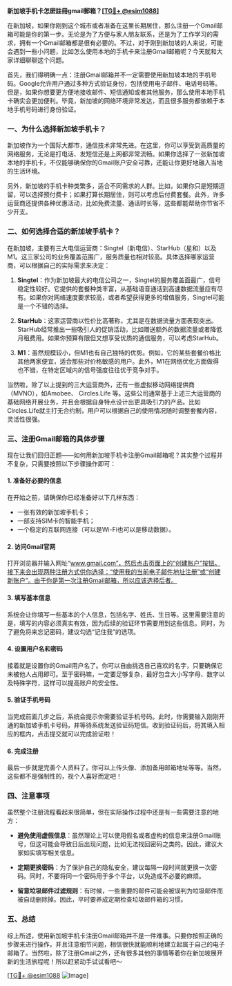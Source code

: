 **新加坡手机卡怎麽註冊gmail郵箱？[[TG💪+ @esim1088](https://t.me/s/esim1088)]**

在新加坡，如果你刚到这个城市或者准备在这里长期居住，那么注册一个Gmail邮箱可能是你的第一步。无论是为了方便与家人朋友联系，还是为了工作学习的需求，拥有一个Gmail邮箱都是很有必要的。不过，对于刚到新加坡的人来说，可能会遇到一些小问题，比如怎么使用本地的手机卡来注册Gmail邮箱呢？今天就和大家详细聊聊这个问题。

首先，我们得明确一点：注册Gmail邮箱并不一定需要使用新加坡本地的手机号码。Google允许用户通过多种方式验证身份，包括使用电子邮件、电话号码等。但是，如果你想要更方便地接收邮件、短信通知或者其他服务，那么使用本地手机卡确实会更加便利。毕竟，新加坡的网络环境非常发达，而且很多服务都依赖于本地手机号码进行身份验证。

### 一、为什么选择新加坡手机卡？

新加坡作为一个国际大都市，通信技术非常先进。在这里，你可以享受到高质量的网络服务，无论是打电话、发短信还是上网都非常流畅。如果你选择了一张新加坡本地的手机卡，不仅能够确保你的Gmail账户安全可靠，还能让你更好地融入当地的生活环境。

另外，新加坡的手机卡种类繁多，适合不同需求的人群。比如，如果你只是短期逗留，可以选择预付费卡；如果打算长期居住，则可以考虑后付费套餐。此外，许多运营商还提供各种优惠活动，比如免费流量、通话时长等，这些都能帮助你节省不少开支。

### 二、如何选择合适的新加坡手机卡？

在新加坡，主要有三大电信运营商：Singtel（新电信）、StarHub（星和）以及M1。这三家公司的业务覆盖范围广，服务质量也相对较高。具体选择哪家运营商，可以根据自己的实际需求来决定：

1. **Singtel**：作为新加坡最大的电信公司之一，Singtel的服务覆盖面最广，信号稳定性较好。它提供的套餐种类丰富，从基础语音通话到高速数据流量应有尽有。如果你对网络速度要求较高，或者希望获得更多的增值服务，Singtel可能是一个不错的选择。
   
2. **StarHub**：这家运营商以性价比高著称，尤其是在数据流量方面表现突出。StarHub经常推出一些吸引人的促销活动，比如赠送额外的数据流量或者降低月租费用。如果你预算有限但又想享受优质的通信服务，可以考虑StarHub。

3. **M1**：虽然规模较小，但M1也有自己独特的优势。例如，它的某些套餐价格比其他两家便宜，适合那些对价格敏感的用户。此外，M1在网络优化方面做得也不错，在特定区域内的信号强度往往优于竞争对手。

当然啦，除了以上提到的三大运营商外，还有一些虚拟移动网络提供商（MVNO），如Amobee、 Circles.Life 等。这些公司通常基于上述三大运营商的基础网络开展业务，并且会根据自身特点设计出更具吸引力的产品。比如Circles.Life就主打无合约制，用户可以根据自己的使用情况随时调整套餐内容，灵活性很强。

### 三、注册Gmail邮箱的具体步骤

现在让我们回归正题——如何用新加坡手机卡注册Gmail邮箱呢？其实整个过程并不复杂，只需要按照以下步骤操作即可：

#### 1. 准备好必要的信息
在开始之前，请确保你已经准备好以下几样东西：
- 一张有效的新加坡手机卡；
- 一部支持SIM卡的智能手机；
- 一个稳定的互联网连接（可以是Wi-Fi也可以是移动数据）。

#### 2. 访问Gmail官网
打开浏览器并输入网址“www.gmail.com”，然后点击页面上的“创建账户”按钮。接下来会出现两种注册方式供你选择：“使用我的当前电子邮件地址注册”或“创建新账户”。由于你是第一次注册Gmail邮箱，所以应该选择后者。

#### 3. 填写基本信息
系统会让你填写一些基本的个人信息，包括名字、姓氏、生日等。这里需要注意的是，填写的内容必须真实有效，因为后续的验证环节需要用到这些信息。同时，为了避免将来忘记密码，建议勾选“记住我”的选项。

#### 4. 设置用户名和密码
接着就是设置你的Gmail用户名了。你可以自由挑选自己喜欢的名字，只要确保它未被他人占用即可。至于密码嘛，一定要足够复杂，最好包含大小写字母、数字以及特殊字符，这样可以提高账户的安全性。

#### 5. 验证手机号码
当完成前面几步之后，系统会提示你需要验证手机号码。此时，你需要输入刚刚开通的新加坡手机卡号码，并等待系统发送验证码短信。收到验证码后，将其填入相应的框内，点击提交就可以完成验证啦！

#### 6. 完成注册
最后一步就是完善个人资料了。你可以上传头像、添加备用邮箱地址等等。当然，这些都不是强制性的，视个人喜好而定吧！

### 四、注意事项

虽然整个注册流程看起来很简单，但在实际操作过程中还是有一些需要注意的地方：

- **避免使用虚假信息**：虽然理论上可以使用假名或者虚构的信息来注册Gmail账号，但这可能会导致日后出现问题，比如无法找回密码之类的。因此，建议大家如实填写相关信息。
  
- **定期更换密码**：为了保护自己的隐私安全，建议每隔一段时间就更换一次密码。同时，不要将同一个密码用于多个平台，以免造成不必要的麻烦。

- **留意垃圾邮件过滤规则**：有时候，一些重要的邮件可能会被误判为垃圾邮件而被自动删除掉。因此，平时要养成定期检查垃圾邮件箱的习惯。

### 五、总结

综上所述，使用新加坡手机卡注册Gmail邮箱并不是一件难事。只要你按照正确的步骤来进行操作，并且注意细节问题，相信很快就能顺利地建立起属于自己的电子邮箱了。当然啦，除了注册Gmail之外，还有很多其他的事情等着你在新加坡展开新的生活旅程呢！所以赶紧动手试试看吧～

[[TG💪+ @esim1088](https://t.me/s/esim1088) ![Image](https://i.postimg.cc/4NQfJmqS/Snipaste-2025-05-13-00-14-12.png)]
